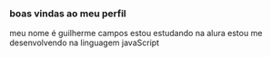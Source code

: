 ### boas vindas ao meu perfil
meu nome é guilherme campos 
estou estudando na alura 
estou me desenvolvendo na linguagem javaScript
